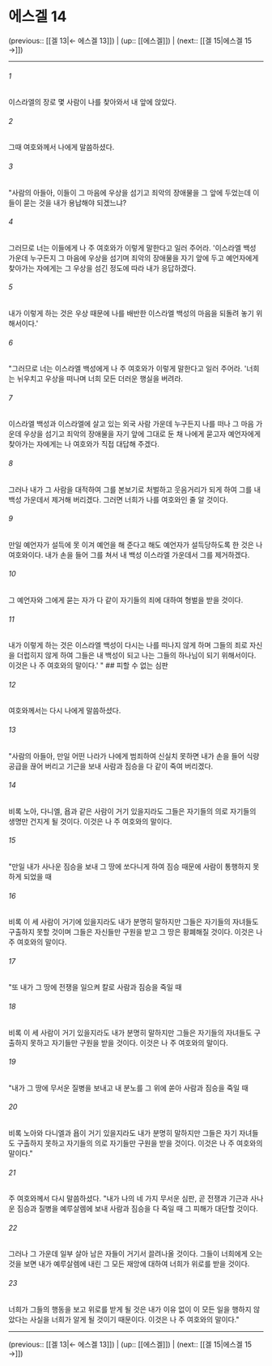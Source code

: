 # 에스겔 14

(previous:: [[겔 13|← 에스겔 13]]) | (up:: [[에스겔]]) | (next:: [[겔 15|에스겔 15 →]])

***




###### 1 

이스라엘의 장로 몇 사람이 나를 찾아와서 내 앞에 앉았다. 



###### 2 

그때 여호와께서 나에게 말씀하셨다. 



###### 3 

"사람의 아들아, 이들이 그 마음에 우상을 섬기고 죄악의 장애물을 그 앞에 두었는데 이들이 묻는 것을 내가 용납해야 되겠느냐? 



###### 4 

그러므로 너는 이들에게 나 주 여호와가 이렇게 말한다고 일러 주어라. '이스라엘 백성 가운데 누구든지 그 마음에 우상을 섬기며 죄악의 장애물을 자기 앞에 두고 예언자에게 찾아가는 자에게는 그 우상을 섬긴 정도에 따라 내가 응답하겠다. 



###### 5 

내가 이렇게 하는 것은 우상 때문에 나를 배반한 이스라엘 백성의 마음을 되돌려 놓기 위해서이다.' 



###### 6 

"그러므로 너는 이스라엘 백성에게 나 주 여호와가 이렇게 말한다고 일러 주어라. '너희는 뉘우치고 우상을 떠나며 너희 모든 더러운 행실을 버려라. 



###### 7 

이스라엘 백성과 이스라엘에 살고 있는 외국 사람 가운데 누구든지 나를 떠나 그 마음 가운데 우상을 섬기고 죄악의 장애물을 자기 앞에 그대로 둔 채 나에게 묻고자 예언자에게 찾아가는 자에게는 나 여호와가 직접 대답해 주겠다. 



###### 8 

그러나 내가 그 사람을 대적하여 그를 본보기로 처벌하고 웃음거리가 되게 하여 그를 내 백성 가운데서 제거해 버리겠다. 그러면 너희가 나를 여호와인 줄 알 것이다. 



###### 9 

만일 예언자가 설득에 못 이겨 예언을 해 준다고 해도 예언자가 설득당하도록 한 것은 나 여호와이다. 내가 손을 들어 그를 쳐서 내 백성 이스라엘 가운데서 그를 제거하겠다. 



###### 10 

그 예언자와 그에게 묻는 자가 다 같이 자기들의 죄에 대하여 형벌을 받을 것이다. 



###### 11 

내가 이렇게 하는 것은 이스라엘 백성이 다시는 나를 떠나지 않게 하며 그들의 죄로 자신을 더럽히지 않게 하여 그들은 내 백성이 되고 나는 그들의 하나님이 되기 위해서이다. 이것은 나 주 여호와의 말이다.' " ## 피할 수 없는 심판 



###### 12 

여호와께서는 다시 나에게 말씀하셨다. 



###### 13 

"사람의 아들아, 만일 어떤 나라가 나에게 범죄하여 신실치 못하면 내가 손을 들어 식량 공급을 끊어 버리고 기근을 보내 사람과 짐승을 다 같이 죽여 버리겠다. 



###### 14 

비록 노아, 다니엘, 욥과 같은 사람이 거기 있을지라도 그들은 자기들의 의로 자기들의 생명만 건지게 될 것이다. 이것은 나 주 여호와의 말이다. 



###### 15 

"만일 내가 사나운 짐승을 보내 그 땅에 쏘다니게 하여 짐승 때문에 사람이 통행하지 못하게 되었을 때 



###### 16 

비록 이 세 사람이 거기에 있을지라도 내가 분명히 말하지만 그들은 자기들의 자녀들도 구출하지 못할 것이며 그들은 자신들만 구원을 받고 그 땅은 황폐해질 것이다. 이것은 나 주 여호와의 말이다. 



###### 17 

"또 내가 그 땅에 전쟁을 일으켜 칼로 사람과 짐승을 죽일 때 



###### 18 

비록 이 세 사람이 거기 있을지라도 내가 분명히 말하지만 그들은 자기들의 자녀들도 구출하지 못하고 자기들만 구원을 받을 것이다. 이것은 나 주 여호와의 말이다. 



###### 19 

"내가 그 땅에 무서운 질병을 보내고 내 분노를 그 위에 쏟아 사람과 짐승을 죽일 때 



###### 20 

비록 노아와 다니엘과 욥이 거기 있을지라도 내가 분명히 말하지만 그들은 자기 자녀들도 구출하지 못하고 자기들의 의로 자기들만 구원을 받을 것이다. 이것은 나 주 여호와의 말이다." 



###### 21 

주 여호와께서 다시 말씀하셨다. "내가 나의 네 가지 무서운 심판, 곧 전쟁과 기근과 사나운 짐승과 질병을 예루살렘에 보내 사람과 짐승을 다 죽일 때 그 피해가 대단할 것이다. 



###### 22 

그러나 그 가운데 일부 살아 남은 자들이 거기서 끌려나올 것이다. 그들이 너희에게 오는 것을 보면 내가 예루살렘에 내린 그 모든 재앙에 대하여 너희가 위로를 받을 것이다. 



###### 23 

너희가 그들의 행동을 보고 위로를 받게 될 것은 내가 이유 없이 이 모든 일을 행하지 않았다는 사실을 너희가 알게 될 것이기 때문이다. 이것은 나 주 여호와의 말이다."

***

(previous:: [[겔 13|← 에스겔 13]]) | (up:: [[에스겔]]) | (next:: [[겔 15|에스겔 15 →]])
